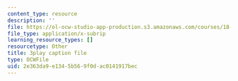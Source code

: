 ```yaml
---
content_type: resource
description: ''
file: https://ol-ocw-studio-app-production.s3.amazonaws.com/courses/18-06sc-linear-algebra-fall-2011/2e363da9e1345b569f0dac0141917bec_HgC1l_6ySkc.vtt
file_type: application/x-subrip
learning_resource_types: []
resourcetype: Other
title: 3play caption file
type: OCWFile
uid: 2e363da9-e134-5b56-9f0d-ac0141917bec
---
```

